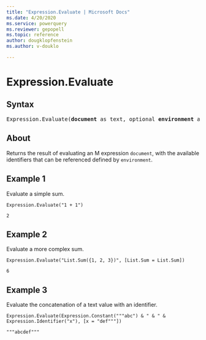 ```yaml
---
title: "Expression.Evaluate | Microsoft Docs"
ms.date: 4/20/2020
ms.service: powerquery
ms.reviewer: gepopell
ms.topic: reference
author: dougklopfenstein
ms.author: v-douklo

---
```

# Expression.Evaluate

## Syntax

<pre>
Expression.Evaluate(<b>document</b> as text, optional <b>environment</b> as nullable record) as any 
</pre>
  
## About

Returns the result of evaluating an M expression `document`, with the available identifiers that can be referenced defined by `environment`.

## Example 1
Evaluate a simple sum.

```powerquery-m
Expression.Evaluate("1 + 1")
```

`2`

## Example 2
Evaluate a more complex sum.

```powerquery-m
Expression.Evaluate("List.Sum({1, 2, 3})", [List.Sum = List.Sum])
```

`6`

## Example 3
Evaluate the concatenation of a text value with an identifier.

```powerquery-m
Expression.Evaluate(Expression.Constant("""abc") & " & " & Expression.Identifier("x"), [x = "def"""])
```

`"""abcdef"""`